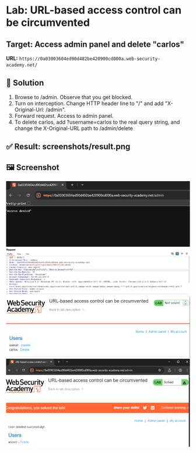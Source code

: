 # Lab: URL-based access control can be circumvented
## Target: Access admin panel and delete "carlos"

**URL:** `https://0a03003604ed90d482be420900cd000a.web-security-academy.net/`

## 🔎 Solution
1. Browse to /admin. Observe that you get blocked.
2. Turn on interception. Change HTTP header line to "/" and add "X-Original-Url: /admin". 
3. Forward request. Access to admin panel.
4. To delete carlos, add ?username=carlos to the real query string, and change the X-Original-URL path to /admin/delete

## ✅ Result: screenshots/result.png

## 🖼️ Screenshot
![Access Deny](screenshots/accessDeny.png)
![Change HTTP header](screenshots/changeHeaderLine.png)
![Admin Panel](screenshots/admin.png)
![Result](screenshots/result.png)